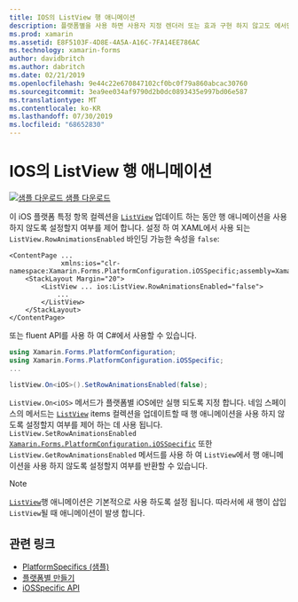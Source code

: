 ```yaml
---
title: IOS의 ListView 행 애니메이션
description: 플랫폼별을 사용 하면 사용자 지정 렌더러 또는 효과 구현 하지 않고도 에서만 특정 플랫폼에서 사용할 수 있는 기능을 사용할 수 있습니다. 이 문서에서는 ListView 항목 컬렉션을 업데이트할 때 행 애니메이션을 사용 하지 않도록 설정할지 여부를 제어 하는 iOS 플랫폼별를 사용 하는 방법을 설명 합니다.
ms.prod: xamarin
ms.assetid: E8F5103F-4D8E-4A5A-A16C-7FA14EE786AC
ms.technology: xamarin-forms
author: davidbritch
ms.author: dabritch
ms.date: 02/21/2019
ms.openlocfilehash: 9e44c22e670847102cf0bc0f79a860abcac30760
ms.sourcegitcommit: 3ea9ee034af9790d2b0dc0893435e997bd06e587
ms.translationtype: MT
ms.contentlocale: ko-KR
ms.lasthandoff: 07/30/2019
ms.locfileid: "68652830"
---
```

# <a name="listview-row-animations-on-ios"></a>IOS의 ListView 행 애니메이션

[![샘플 다운로드](~/media/shared/download.png) 샘플 다운로드](https://docs.microsoft.com/samples/xamarin/xamarin-forms-samples/userinterface-platformspecifics)

이 iOS 플랫폼 특정 항목 컬렉션을 [`ListView`](xref:Xamarin.Forms.ListView) 업데이트 하는 동안 행 애니메이션을 사용 하지 않도록 설정할지 여부를 제어 합니다. 설정 하 여 XAML에서 사용 되는 `ListView.RowAnimationsEnabled` 바인딩 가능한 속성을 `false`:

```xaml
<ContentPage ...
             xmlns:ios="clr-namespace:Xamarin.Forms.PlatformConfiguration.iOSSpecific;assembly=Xamarin.Forms.Core">
    <StackLayout Margin="20">
        <ListView ... ios:ListView.RowAnimationsEnabled="false">
            ...
        </ListView>
    </StackLayout>
</ContentPage>
```

또는 fluent API를 사용 하 여 C#에서 사용할 수 있습니다.

```csharp
using Xamarin.Forms.PlatformConfiguration;
using Xamarin.Forms.PlatformConfiguration.iOSSpecific;
...

listView.On<iOS>().SetRowAnimationsEnabled(false);
```

`ListView.On<iOS>` 메서드가 플랫폼별 iOS에만 실행 되도록 지정 합니다. 네임 스페이스의 메서드는 [`ListView`](xref:Xamarin.Forms.ListView) items 컬렉션을 업데이트할 때 행 애니메이션을 사용 하지 않도록 설정할지 여부를 제어 하는 데 사용 됩니다. `ListView.SetRowAnimationsEnabled` [`Xamarin.Forms.PlatformConfiguration.iOSSpecific`](xref:Xamarin.Forms.PlatformConfiguration.iOSSpecific) 또한 `ListView.GetRowAnimationsEnabled` 메서드를 사용 하 여 `ListView`에서 행 애니메이션을 사용 하지 않도록 설정할지 여부를 반환할 수 있습니다.

> [!NOTE]
> [`ListView`](xref:Xamarin.Forms.ListView)행 애니메이션은 기본적으로 사용 하도록 설정 됩니다. 따라서에 새 행이 삽입 `ListView`될 때 애니메이션이 발생 합니다.

## <a name="related-links"></a>관련 링크

- [PlatformSpecifics (샘플)](https://docs.microsoft.com/samples/xamarin/xamarin-forms-samples/userinterface-platformspecifics)
- [플랫폼별 만들기](~/xamarin-forms/platform/platform-specifics/index.md#creating-platform-specifics)
- [iOSSpecific API](xref:Xamarin.Forms.PlatformConfiguration.iOSSpecific)
